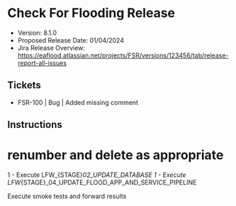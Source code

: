 # Check For Flooding Release

* Version: 8.1.0
* Proposed Release Date: 01&#x2F;04&#x2F;2024
* Jira Release Overview: https://eaflood.atlassian.net/projects/FSR/versions/123456/tab/release-report-all-issues

## Tickets

- FSR-100 | Bug | Added missing comment

## Instructions

# renumber and delete as appropriate
1 - Execute LFW_{STAGE}_02_UPDATE_DATABASE
1 - Execute LFW_{STAGE}_04_UPDATE_FLOOD_APP_AND_SERVICE_PIPELINE

Execute smoke tests and forward results
